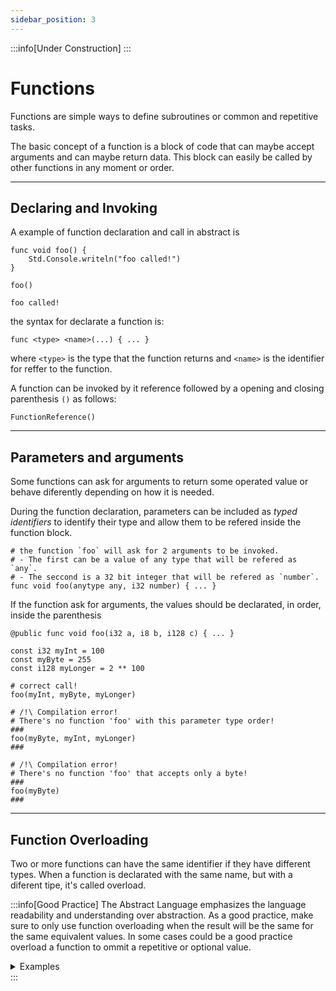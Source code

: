 ```yaml
---
sidebar_position: 3
---
```


:::info[Under Construction]
:::

# Functions

Functions are simple ways to define subroutines or common and repetitive tasks.

The basic concept of a function is a block of code that can maybe accept arguments and can maybe
return data.
This block can easily be called by other functions in any moment or order.

---
## Declaring and Invoking

A example of function declaration and call in abstract is
```abs
func void foo() {
	Std.Console.writeln("foo called!")
}

foo()
```
```text title="Console Output"
foo called!
```

the syntax for declarate a function is:
```abs
func <type> <name>(...) { ... }
```

where `<type>` is the type that the function returns and `<name>` is the identifier for
reffer to the function.

A function can be invoked by it reference followed by a opening and closing parenthesis `()` as follows:
```abs
FunctionReference()
```

---
## Parameters and arguments


Some functions can ask for arguments to return some operated value or behave diferently depending
on how it is needed.

During the function declaration, parameters can be included as *typed identifiers* to identify their
type and allow them to be refered inside the function block.

```abs
# the function `foo` will ask for 2 arguments to be invoked.
# - The first can be a value of any type that will be refered as `any`.
# - The seccond is a 32 bit integer that will be refered as `number`.
func void foo(anytype any, i32 number) { ... }
```


If the function ask for arguments, the values should be declarated, in order, inside the parenthesis
```abs
@public func void foo(i32 a, i8 b, i128 c) { ... }

const i32 myInt = 100
const myByte = 255
const i128 myLonger = 2 ** 100

# correct call!
foo(myInt, myByte, myLonger) 

# /!\ Compilation error!
# There's no function 'foo' with this parameter type order!
###
foo(myByte, myInt, myLonger)
###

# /!\ Compilation error!
# There's no function 'foo' that accepts only a byte!
###
foo(myByte)
###
```

---
## Function Overloading

Two or more functions can have the same identifier if they have different types.
When a function is declarated with the same name, but with a diferent tipe, it's called overload.

:::info[Good Practice]
The Abstract Language emphasizes the language readability and understanding over abstraction.
As a good practice, make sure to only use function overloading when the result will be the same
for the same equivalent values. In some cases could be a good practice overload a function to ommit
a repetitive or optional value.

<details>
<summary>Examples</summary>

```abs title="Good Practice"
# Different results are named diferently

func void writeText(string value) {
	Std.Console.writeln("My string is: " + value)
}
func void writeText([]char value) {
	Std.Console.writeln("My string is: " + string.join(value))
}
func void writeNumber(i32 value) {
	Std.Console.writeln("My number is: " + value)
}
```

```abs title="Bad Practice"
# Different results with the same name can result in a
# harder understanding of the code

func void writeText(string value) {
	Std.Console.writeln("My string is:" + value)
}
func void writeText([]char value) {
	Std.Console.writeln("My string is:" + string.join(value))
}
func void writeText(i32 value) {
	Std.Console.writeln("My number is:" + value)
}
```
</details>
:::
